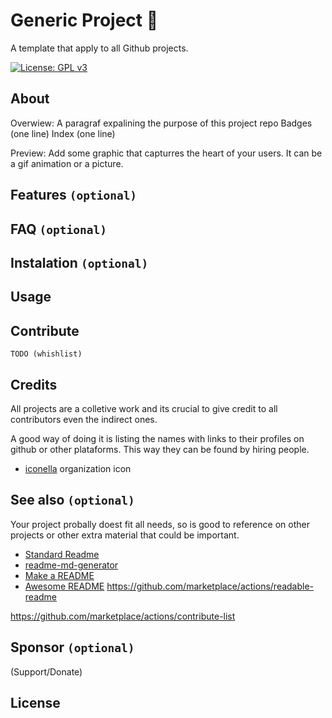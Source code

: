 # Generic Project 📄

A template that apply to all Github projects.

[![License: GPL v3](https://img.shields.io/badge/License-GPLv3-blue.svg)](https://www.gnu.org/licenses/gpl-3.0)

## About 

Overwiew: A paragraf expalining the purpose of this project repo
Badges (one line)
Index (one line)

Preview: Add some graphic that capturres the heart of your users. It can be a gif animation or a picture.
	
## Features `(optional)`

## FAQ `(optional)`
 
## Instalation `(optional)`

## Usage

## Contribute
	TODO (whishlist)

## Credits 

All projects are a colletive work and its crucial to give credit to all contributors even the indirect ones.

A good way of doing it is listing the names with links to their profiles on github or other plataforms. This way they can be found by hiring people. 

- [iconella](https://www.iconfinder.com/iconella) organization icon

## See also `(optional)`

Your project probally doest fit all needs, so is good to reference on other projects or other extra material that could be important. 

- [Standard Readme](https://github.com/RichardLitt/standard-readme)
- [readme-md-generator](https://github.com/kefranabg/readme-md-generator)
- [Make a README](https://github.com/dguo/make-a-readme)
- [Awesome README](https://github.com/matiassingers/awesome-readme)
https://github.com/marketplace/actions/readable-readme

https://github.com/marketplace/actions/contribute-list

## Sponsor `(optional)`

(Support/Donate)

## License
